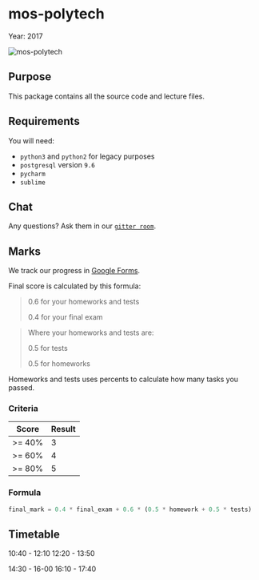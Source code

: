# mos-polytech

Year: 2017

![mos-polytech](https://raw.githubusercontent.com/mos-polytech/2017/master/media/logo.jpg)


## Purpose

This package contains all the source code and lecture files.


## Requirements

You will need:

- `python3` and `python2` for legacy purposes
- `postgresql` version `9.6`
- `pycharm`
- `sublime`


## Chat

Any questions? Ask them in our [`gitter room`](https://gitter.im/sobolevn/mos-polytech).


## Marks

We track our progress in [Google Forms](https://docs.google.com/spreadsheets/d/1Q5MXKvTVWPuJ9ulgnDX4LcAejXU34vp8auTyxmLKM-A/edit?usp=sharing).

Final score is calculated by this formula:

> 0.6 for your homeworks and tests
>
> 0.4 for your final exam
>

> Where your homeworks and tests are:
>
> 0.5 for tests
>
> 0.5 for homeworks
>

Homeworks and tests uses percents to calculate how many tasks you passed.

### Criteria

| Score  | Result |
|--------|--------|
| >= 40% |    3   |
| >= 60% |    4   |
| >= 80% |    5   |


### Formula

```python
final_mark = 0.4 * final_exam + 0.6 * (0.5 * homework + 0.5 * tests)
```


## Timetable

10:40 - 12:10
12:20 - 13:50

14:30 - 16-00
16:10 - 17:40
